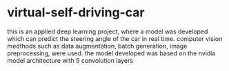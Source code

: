 # virtual-self-driving-car

this is an applied deep learning project, where a model was developed which can predict the steering angle of the car in real time. computer vision medthods such as data augmentation, batch generation, image preprocessing, were used. the model developed was based on the nvidia model architecture with 5 convolution layers 